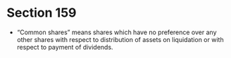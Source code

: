 # Section 159

- “Common shares” means shares which have no preference over any other shares with respect to distribution of assets on liquidation or with respect to payment of dividends.